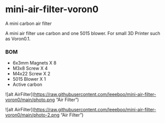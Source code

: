# mini-air-filter-voron0
A mini carbon air filter

A mini air filter use carbon and one 5015 blower.
For small 3D Printer such as Voron0.1.

### BOM

* 6x3mm Magnets X 8
* M3x8 Screw X 4
* M4x22 Screw X 2
* 5015 Blower X 1
* Active carbon

![alt AirFilter](https://raw.githubusercontent.com/leeeboo/mini-air-filter-voron0/main/photo.png “Air Filter”) 

![alt AirFilter](https://raw.githubusercontent.com/leeeboo/mini-air-filter-voron0/main/photo-2.png “Air Filter”) 